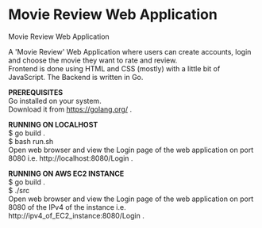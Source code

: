 # Movie Review Web Application  
Movie Review Web Application    

A 'Movie Review' Web Application where users can create accounts, login and choose the movie they want to rate and review.  
Frontend is done using HTML and CSS (mostly) with a little bit of JavaScript. The Backend is written in Go.  

**PREREQUISITES**  
Go installed on your system.  
Download it from https://golang.org/ .    

**RUNNING ON LOCALHOST**  
$ go build .    
$ bash run.sh    
Open web browser and view the Login page of the web application on port 8080 i.e. http://localhost:8080/Login .    

**RUNNING ON AWS EC2 INSTANCE**  
$ go build .    
$ ./src   
Open web browser and view the Login page of the web application on port 8080 of the IPv4 of the instance i.e. http://ipv4_of_EC2_instance:8080/Login . 
